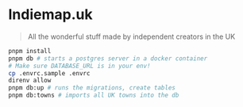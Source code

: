 # Indiemap.uk

> All the wonderful stuff made by independent creators in the UK

```sh
pnpm install
pnpm db # starts a postgres server in a docker container
# Make sure DATABASE_URL is in your env!
cp .envrc.sample .envrc
direnv allow
pnpm db:up # runs the migrations, create tables
pnpm db:towns # imports all UK towns into the db
```

